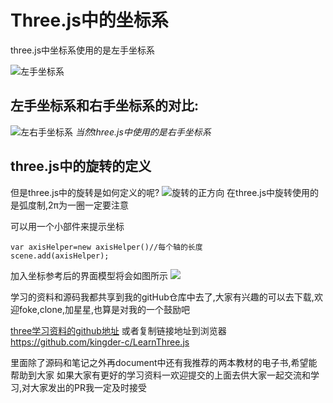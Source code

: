 # Three.js中的坐标系
three.js中坐标系使用的是左手坐标系

![左手坐标系](http://ouewomi2z.bkt.clouddn.com/17-8-11/34075030.jpg)

## 左手坐标系和右手坐标系的对比:
![左右手坐标系](http://ouewomi2z.bkt.clouddn.com/17-8-11/74732571.jpg)
*当然three.js中使用的是右手坐标系*

## three.js中的旋转的定义
但是three.js中的旋转是如何定义的呢?
![旋转的正方向](http://ouewomi2z.bkt.clouddn.com/17-8-11/52039517.jpg)
在three.js中旋转使用的是弧度制,2π为一圈一定要注意

可以用一个小部件来提示坐标
```
var axisHelper=new axisHelper()//每个轴的长度
scene.add(axisHelper);
```

加入坐标参考后的界面模型将会如图所示
![](http://ouewomi2z.bkt.clouddn.com/17-8-17/26258412.jpg)


学习的资料和源码我都共享到我的gitHub仓库中去了,大家有兴趣的可以去下载,欢迎foke,clone,加星星,也算是对我的一个鼓励吧


[three学习资料的github地址](https://github.com/kingder-c/LearnThree.js)
或者复制链接地址到浏览器
https://github.com/kingder-c/LearnThree.js


里面除了源码和笔记之外再document中还有我推荐的两本教材的电子书,希望能帮助到大家
如果大家有更好的学习资料一欢迎提交的上面去供大家一起交流和学习,对大家发出的PR我一定及时接受

